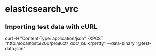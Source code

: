 # elasticsearch_vrc

## Importing test data with cURL

curl -H "Content-Type: application/json" -XPOST "http://localhost:9200/product/_doc/_bulk?pretty" --data-binary "@test-data.json"
